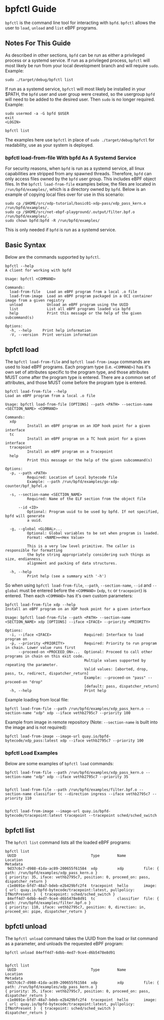 # bpfctl Guide

`bpfctl` is the command line tool for interacting with `bpfd`.
`bpfctl` allows the user to `load`, `unload` and `list` eBPF programs.

## Notes For This Guide

As described in other sections, `bpfd` can be run as either a privileged process or
a systemd service.
If run as a privileged process, `bpfctl` will most likely be run from your local
development branch and will require `sudo`.
Example:

```console
sudo ./target/debug/bpfctl list
```

If run as a systemd service, `bpfctl` will most likely be installed in your $PATH,
the `bpfd` user and user group were created, so the usergroup `bpfd` will need to be
added to the desired user.
Then `sudo` is no longer required.
Example:

```console
sudo usermod -a -G bpfd $USER
exit
<LOGIN>

bpfctl list
```

The examples here use `bpfctl` in place of `sudo ./target/debug/bpfctl` for readability,
use as your system is deployed.

### bpfctl load-from-file With bpfd As A Systemd Service

For security reasons, when `bpfd` is run as a systemd service, all linux capabilities are stripped
from any spawned threads.
Therefore, `bpfd` can only access files owned by the `bpfd` user group.
This includes eBPF object files.
In the `bpfctl load-from-file` examples below, the files are located in `/run/bpfd/examples/`, which is
a directory owned by `bpfd`.
Below is an example of copying local files over for use in this scenario:

```console
sudo cp /$HOME/src/xdp-tutorial/basic01-xdp-pass/xdp_pass_kern.o /run/bpfd/examples/.
sudo cp /$HOME/src/net-ebpf-playground/.output/filter.bpf.o /run/bpfd/examples/.
sudo chown bpfd:bpfd -R /run/bpfd/examples/
```

This is only needed if `bpfd` is run as a systemd service.

## Basic Syntax

Below are the commands supported by `bpfctl`.

```console
bpfctl --help
A client for working with bpfd

Usage: bpfctl <COMMAND>

Commands:
  load-from-file   Load an eBPF program from a local .o file
  load-from-image  Load an eBPF program packaged in a OCI container image from a given registry
  unload           Unload an eBPF program using the UUID
  list             List all eBPF programs loaded via bpfd
  help             Print this message or the help of the given subcommand(s)

Options:
  -h, --help     Print help information
  -V, --version  Print version information
```

## bpfctl load

The `bpfctl load-from-file` and `bpfctl load-from-image` commands are used to load eBPF programs.
Each program type (i.e. `<COMMAND>`) has it's own set of attributes specific to the program type,
and those attributes MUST come after the program type is entered.
There are a common set of attributes, and those MUST come before the program type is entered.

```console
bpfctl load-from-file --help
Load an eBPF program from a local .o file

Usage: bpfctl load-from-file [OPTIONS] --path <PATH> --section-name <SECTION_NAME> <COMMAND>

Commands:
  xdp
          Install an eBPF program on an XDP hook point for a given interface
  tc
          Install an eBPF program on a TC hook point for a given interface
  tracepoint
          Install an eBPF program on a Tracepoint
  help
          Print this message or the help of the given subcommand(s)

Options:
  -p, --path <PATH>
          Required: Location of Local bytecode file
          Example: --path /run/bpfd/examples/go-xdp-counter/bpf_bpfel.o

  -s, --section-name <SECTION_NAME>
          Required: Name of the ELF section from the object file

      --id <ID>
          Optional: Program uuid to be used by bpfd. If not specified, bpfd will generate
          a uuid.

  -g, --global <GLOBAL>...
          Optional: Global variables to be set when program is loaded.
          Format: <NAME>=<Hex Value>

          This is a very low level primitive. The caller is responsible for formatting
          the byte string appropriately considering such things as size, endianness,
          alignment and packing of data structures.

  -h, --help
          Print help (see a summary with '-h')
```

So when using `bpfctl load-from-file`, `--path`, `--section-name`, `--id` and `--global` must
be entered before the `<COMMAND>` (`xdp`, `tc` or `tracepoint`) is entered.
Then each `<COMMAND>` has it's own custom parameters:

```console
bpfctl load-from-file xdp --help
Install an eBPF program on an XDP hook point for a given interface

Usage: bpfctl load-from-file --path <PATH> --section-name <SECTION_NAME> xdp [OPTIONS] --iface <IFACE> --priority <PRIORITY>

Options:
  -i, --iface <IFACE>               Required: Interface to load program on
  -p, --priority <PRIORITY>         Required: Priority to run program in chain. Lower value runs first
      --proceed-on <PROCEED_ON>...  Optional: Proceed to call other programs in chain on this exit code.
                                    Multiple values supported by repeating the parameter.
                                    Valid values: [aborted, drop, pass, tx, redirect, dispatcher_return]
                                    Example: --proceed-on "pass" --proceed-on "drop"
                                    [default: pass, dispatcher_return]
  -h, --help                        Print help
```

Example loading from local file:

```console
bpfctl load-from-file --path /run/bpfd/examples/xdp_pass_kern.o --section-name "xdp" xdp --iface vethb2795c7 --priority 100
```

Example from image in remote repository (Note: `--section-name` is built into the image and is not required):

```console
bpfctl load-from-image --image-url quay.io/bpfd-bytecode/xdp_pass:latest xdp --iface vethb2795c7 --priority 100
```

### bpfctl Load Examples

Below are some examples of `bpfctl load` commands:

```console
bpfctl load-from-file --path /run/bpfd/examples/xdp_pass_kern.o --section-name "xdp" xdp --iface vethb2795c7 --priority 35


bpfctl load-from-file --path /run/bpfd/examples/filter.bpf.o --section-name classifier tc --direction ingress --iface vethb2795c7 --priority 110


bpfctl load-from-image --image-url quay.io/bpfd-bytecode/tracepoint:latest tracepoint --tracepoint sched/sched_switch
```

## bpfctl list

The `bpfctl list` command lists all the loaded eBPF programs:

```console
bpfctl list
 UUID                                  Type        Name        Location                                                                           Metadata
 9d37c6c7-d988-41da-ac89-200655f61584  xdp         xdp         file: { path: /run/bpfd/examples/xdp_pass_kern.o }                                 { priority: 35, iface: vethb2795c7, position: 0, proceed_on: pass, dispatcher_return }
 c1e8691e-bfd7-48a7-bdeb-e2b429bfc2f4  tracepoint  hello       image: { url: quay.io/bpfd-bytecode/tracepoint:latest, pullpolicy: IfNotPresent }  { tracepoint: sched/sched_switch }
 84eff4d7-6dbb-4ed7-9ce4-d6b5478e8d91  tc          classifier  file: { path: /run/bpfd/examples/filter.bpf.o }                                    { priority: 110, iface: vethb2795c7, position: 0, direction: in, proceed_on: pipe, dispatcher_return }
```

## bpfctl unload

The `bpfctl unload` command takes the UUID from the load or list command as a parameter,
and unloads the requested eBPF program:

```console
bpfctl unload 84eff4d7-6dbb-4ed7-9ce4-d6b5478e8d91


bpfctl list
 UUID                                  Type        Name        Location                                                                           Metadata
 9d37c6c7-d988-41da-ac89-200655f61584  xdp         xdp         file: { path: /run/bpfd/examples/xdp_pass_kern.o }                                 { priority: 35, iface: vethb2795c7, position: 0, proceed_on: pass, dispatcher_return }
 c1e8691e-bfd7-48a7-bdeb-e2b429bfc2f4  tracepoint  hello       image: { url: quay.io/bpfd-bytecode/tracepoint:latest, pullpolicy: IfNotPresent }  { tracepoint: sched/sched_switch }
dispatcher_return }
```
